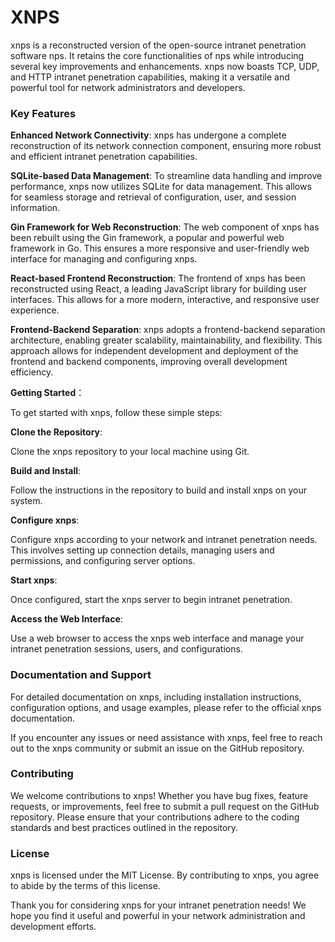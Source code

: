 # XNPS

xnps is a reconstructed version of the open-source intranet penetration software nps. It retains the core
functionalities of nps while introducing several key improvements and enhancements. xnps now boasts TCP, UDP, and HTTP
intranet penetration capabilities, making it a versatile and powerful tool for network administrators and developers.

### Key Features

**Enhanced Network Connectivity**: xnps has undergone a complete reconstruction of its network connection component,
ensuring more robust and efficient intranet penetration capabilities.

**SQLite-based Data Management**: To streamline data handling and improve performance, xnps now utilizes SQLite for data
management. This allows for seamless storage and retrieval of configuration, user, and session information.

**Gin Framework for Web Reconstruction**: The web component of xnps has been rebuilt using the Gin framework, a popular
and powerful web framework in Go. This ensures a more responsive and user-friendly web interface for managing and
configuring xnps.

**React-based Frontend Reconstruction**: The frontend of xnps has been reconstructed using React, a leading JavaScript
library for building user interfaces. This allows for a more modern, interactive, and responsive user experience.

**Frontend-Backend Separation**: xnps adopts a frontend-backend separation architecture, enabling greater scalability,
maintainability, and flexibility. This approach allows for independent development and deployment of the frontend and
backend components, improving overall development efficiency.

**Getting Started**：

To get started with xnps, follow these simple steps:

**Clone the Repository**:

Clone the xnps repository to your local machine using Git.

**Build and Install**:

Follow the instructions in the repository to build and install xnps on your system.

**Configure xnps**:

Configure xnps according to your network and intranet penetration needs. This involves setting up connection details,
managing users and permissions, and configuring server options.

**Start xnps**:

Once configured, start the xnps server to begin intranet penetration.

**Access the Web Interface**:

Use a web browser to access the xnps web interface and manage your intranet penetration sessions, users, and
configurations.

### Documentation and Support

For detailed documentation on xnps, including installation instructions, configuration options, and usage examples,
please refer to the official xnps documentation.

If you encounter any issues or need assistance with xnps, feel free to reach out to the xnps community or submit an
issue on the GitHub repository.

### Contributing

We welcome contributions to xnps! Whether you have bug fixes, feature requests, or improvements, feel free to submit a
pull request on the GitHub repository. Please ensure that your contributions adhere to the coding standards and best
practices outlined in the repository.

### License

xnps is licensed under the MIT License. By contributing to xnps, you agree to abide by the terms of this license.

Thank you for considering xnps for your intranet penetration needs! We hope you find it useful and powerful in your
network administration and development efforts.